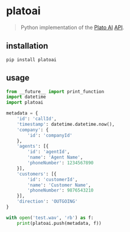# platoai

> Python implementation of the [Plato AI](https://platoai.com/) [API](http://api.platoai.com:3001/graphiql).

## installation

```
pip install platoai
```

## usage

```python
from __future__ import print_function
import datetime
import platoai

metadata = {
    'id': 'callId',
    'timestamp': datetime.datetime.now(),
    'company': {
        'id': 'companyId'
    },
    'agents': [{
        'id': 'agentId',
        'name': 'Agent Name',
        'phoneNumber': 1234567890
    }],
    'customers': [{
        'id': 'customerId',
        'name': 'Customer Name',
        'phoneNumber': 9876543210
    }],
    'direction': 'OUTGOING'
}

with open('test.wav', 'rb') as f:
    print(platoai.push(metadata, f))
```
